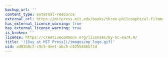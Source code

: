 ```yaml
---
backup_url: ''
content_type: external-resource
external_url: https://mitpress.mit.edu/books/three-philosophical-filmmakers
has_external_licence_warning: true
has_external_license_warning: true
is_broken: ''
license: https://creativecommons.org/licenses/by-nc-sa/4.0/
title: '![Buy at MIT Press](/images/mp_logo.gif)'
uid: ad03b8c2-c9c5-4ee1-abc5-c4255446bf1d
---
```

